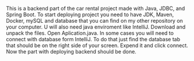 This is a backend part of the car rental project made with Java, JDBC, and Spring Boot.
To start deploying project you need to have JDK, Maven, Docker, mySQL and database that you can find on my other repository on your computer.
U will also need java enviroment like IntelliJ.
Download and unpack the files.
Open Aplication.java.
In some cases you will need to connect with database form IntelliJ.
To do that just find the database tab that should be on the right side of your screen. Expend it and click connect.
Now the part with deploying backend should be done.
